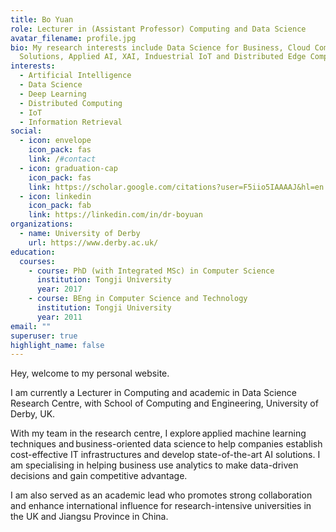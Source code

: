 ```yaml
---
title: Bo Yuan
role: Lecturer in (Assistant Professor) Computing and Data Science
avatar_filename: profile.jpg
bio: My research interests include Data Science for Business, Cloud Computing
  Solutions, Applied AI, XAI, Induestrial IoT and Distributed Edge Computing
interests:
  - Artificial Intelligence
  - Data Science
  - Deep Learning
  - Distributed Computing
  - IoT
  - Information Retrieval
social:
  - icon: envelope
    icon_pack: fas
    link: /#contact
  - icon: graduation-cap
    icon_pack: fas
    link: https://scholar.google.com/citations?user=F5iio5IAAAAJ&hl=en
  - icon: linkedin
    icon_pack: fab
    link: https://linkedin.com/in/dr-boyuan
organizations:
  - name: University of Derby
    url: https://www.derby.ac.uk/
education:
  courses:
    - course: PhD (with Integrated MSc) in Computer Science
      institution: Tongji University
      year: 2017
    - course: BEng in Computer Science and Technology
      institution: Tongji University
      year: 2011
email: ""
superuser: true
highlight_name: false
---
```

<p style='text-align: justify;'>

Hey, welcome to my personal website.

 I am currently a Lecturer in Computing and academic in Data Science Research Centre, with School of Computing and Engineering, University of Derby, UK.

With my team in the research centre, I explore applied machine learning techniques and business-oriented data science to help companies establish cost-effective IT infrastructures and develop state-of-the-art AI solutions. I am specialising in helping business use analytics to make data-driven decisions and gain competitive advantage.

I am also served as an academic lead who promotes strong collaboration and enhance international influence for research-intensive universities in the UK and Jiangsu Province in China. </p>